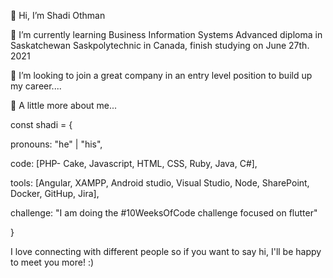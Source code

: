 👋 Hi, I’m Shadi Othman

🌱 I’m currently learning Business Information Systems Advanced diploma in Saskatchewan Saskpolytechnic in Canada, finish studying on June 27th. 2021

💞️ I’m looking to join a great company in an entry level position to build up my career....

👀  A little more about me...

const shadi = {

  pronouns: "he" | "his",
  
  code: [PHP- Cake, Javascript, HTML, CSS, Ruby, Java, C#],
  
  tools: [Angular, XAMPP, Android studio, Visual Studio, Node, SharePoint, Docker, GitHup, Jira],
  
  challenge: "I am doing the #10WeeksOfCode challenge focused on flutter"
  
}

 I love connecting with different people so if you want to say hi, I'll be happy to meet you more! :)



<!---
ShadiOthm/ShadiOthm is a ✨ special ✨ repository because its `README.md` (this file) appears on your GitHub profile.
You can click the Preview link to take a look at your changes.
--->
